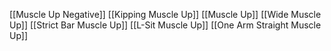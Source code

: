 [[Muscle Up Negative]]
[[Kipping Muscle Up]]
[[Muscle Up]]
[[Wide Muscle Up]]
[[Strict Bar Muscle Up]]
[[L-Sit Muscle Up]]
[[One Arm Straight Muscle Up]]
